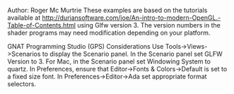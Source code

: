 Author: Roger Mc Murtrie
These examples are based on the tutorials available at http://duriansoftware.com/joe/An-intro-to-modern-OpenGL.-Table-of-Contents.html using Glfw version 3.
The version numbers in the shader programs may need modification depending on your
platform.

GNAT Programming Studio (GPS) Considerations
Use Tools->Views->Scenarios to display the Scenario panel.
In the Scenario panel set GLFW Version to 3.
For Mac, in the Scenario panel set Windowing System to quartz.
In Preferences, ensure that Editor->Fonts & Colors->Default is set to a fixed size font.
In Preferences->Editor->Ada set appropriate format selectors.


